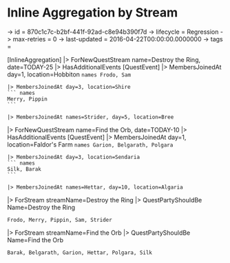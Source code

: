 # Inline Aggregation by Stream

-> id = 870c1c7c-b2bf-441f-92ad-c8e94b390f7d
-> lifecycle = Regression
-> max-retries = 0
-> last-updated = 2016-04-22T00:00:00.0000000
-> tags = 

[InlineAggregation]
|> ForNewQuestStream name=Destroy the Ring, date=TODAY-25
|> HasAdditionalEvents
    [QuestEvent]
    |> MembersJoinedAt day=1, location=Hobbiton
    ``` names
    Frodo, Sam
    ```

    |> MembersJoinedAt day=3, location=Shire
    ``` names
    Merry, Pippin
    ```

    |> MembersJoinedAt names=Strider, day=5, location=Bree

|> ForNewQuestStream name=Find the Orb, date=TODAY-10
|> HasAdditionalEvents
    [QuestEvent]
    |> MembersJoinedAt day=1, location=Faldor's Farm
    ``` names
    Garion, Belgarath, Polgara
    ```

    |> MembersJoinedAt day=3, location=Sendaria
    ``` names
    Silk, Barak
    ```

    |> MembersJoinedAt names=Hettar, day=10, location=Algaria

|> ForStream streamName=Destroy the Ring
|> QuestPartyShouldBe Name=Destroy the Ring
``` Members
Frodo, Merry, Pippin, Sam, Strider
```

|> ForStream streamName=Find the Orb
|> QuestPartyShouldBe Name=Find the Orb
``` Members
Barak, Belgarath, Garion, Hettar, Polgara, Silk
```

~~~
